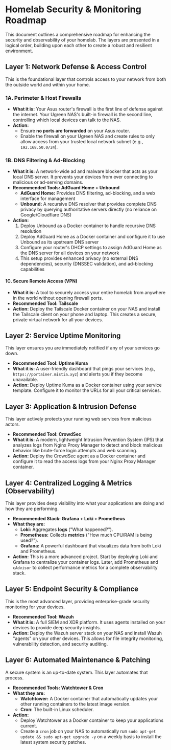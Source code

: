 # Homelab Security & Monitoring Roadmap

This document outlines a comprehensive roadmap for enhancing the security and observability of your homelab. The layers are presented in a logical order, building upon each other to create a robust and resilient environment.

## **Layer 1: Network Defense & Access Control**

This is the foundational layer that controls access to your network from both the outside world and within your home.

### **1A. Perimeter & Host Firewalls**

* **What it is:** Your Asus router's firewall is the first line of defense against the internet. Your Ugreen NAS's built-in firewall is the second line, controlling which local devices can talk to the NAS.
* **Action:**
  * Ensure **no ports are forwarded** on your Asus router.
  * Enable the firewall on your Ugreen NAS and create rules to only allow access from your trusted local network subnet (e.g., `192.168.50.0/24`).

### **1B. DNS Filtering & Ad-Blocking**

* **What it is:** A network-wide ad and malware blocker that acts as your local DNS server. It prevents your devices from ever connecting to malicious or ad-serving domains.
* **Recommended Tools: AdGuard Home + Unbound**
  * **AdGuard Home:** Provides DNS filtering, ad-blocking, and a web interface for management
  * **Unbound:** A recursive DNS resolver that provides complete DNS privacy by querying authoritative servers directly (no reliance on Google/Cloudflare DNS)
* **Action:**
  1. Deploy Unbound as a Docker container to handle recursive DNS resolution
  2. Deploy AdGuard Home as a Docker container and configure it to use Unbound as its upstream DNS server
  3. Configure your router's DHCP settings to assign AdGuard Home as the DNS server for all devices on your network
  4. This setup provides enhanced privacy (no external DNS dependencies), security (DNSSEC validation), and ad-blocking capabilities

#### **1C. Secure Remote Access (VPN)**

* **What it is:** A tool to securely access your entire homelab from anywhere in the world without opening firewall ports.
* **Recommended Tool: Tailscale**
* **Action:** Deploy the Tailscale Docker container on your NAS and install the Tailscale client on your phone and laptop. This creates a secure, private virtual network for all your devices.

## **Layer 2: Service Uptime Monitoring**

This layer ensures you are immediately notified if any of your services go down.

* **Recommended Tool: Uptime Kuma**
* **What it is:** A user-friendly dashboard that pings your services (e.g., `https://portainer.mistia.xyz`) and alerts you if they become unavailable.
* **Action:** Deploy Uptime Kuma as a Docker container using your service template. Configure it to monitor the URLs for all your critical services.

## **Layer 3: Application & Intrusion Defense**

This layer actively protects your running web services from malicious actors.

* **Recommended Tool: CrowdSec**
* **What it is:** A modern, lightweight Intrusion Prevention System (IPS) that analyzes logs from Nginx Proxy Manager to detect and block malicious behavior like brute-force login attempts and web scanning.
* **Action:** Deploy the CrowdSec agent as a Docker container and configure it to read the access logs from your Nginx Proxy Manager container.

## **Layer 4: Centralized Logging & Metrics (Observability)**

This layer provides deep visibility into what your applications are doing and how they are performing.

* **Recommended Stack: Grafana + Loki + Prometheus**
* **What they are:**
  * **Loki:** Aggregates **logs** ("What happened?").
  * **Prometheus:** Collects **metrics** ("How much CPU/RAM is being used?").
  * **Grafana:** A powerful dashboard that visualizes data from both Loki and Prometheus.
* **Action:** This is a more advanced project. Start by deploying Loki and Grafana to centralize your container logs. Later, add Prometheus and `cAdvisor` to collect performance metrics for a complete observability stack.

## **Layer 5: Endpoint Security & Compliance**

This is the most advanced layer, providing enterprise-grade security monitoring for your devices.

* **Recommended Tool: Wazuh**
* **What it is:** A full SIEM and XDR platform. It uses agents installed on your devices to provide deep security insights.
* **Action:** Deploy the Wazuh server stack on your NAS and install Wazuh "agents" on your other devices. This allows for file integrity monitoring, vulnerability detection, and security auditing.

## **Layer 6: Automated Maintenance & Patching**

A secure system is an up-to-date system. This layer automates that process.

* **Recommended Tools: Watchtower & Cron**
* **What they are:**
  * **Watchtower:** A Docker container that automatically updates your other running containers to the latest image version.
  * **Cron:** The built-in Linux scheduler.
* **Action:**
  * Deploy Watchtower as a Docker container to keep your applications current.
  * Create a `cron` job on your NAS to automatically run `sudo apt-get update && sudo apt-get upgrade -y` on a weekly basis to install the latest system security patches.
